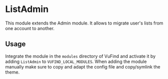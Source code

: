 # ListAdmin
This module extends the Admin module. It allows to migrate user's lists from one account to another.

## Usage
Integrate the module in the `modules` directory of VuFind and activate it by adding `ListAdmin` to `VUFIND_LOCAL_MODULES`.
When adding the module manually make sure to copy and adapt the config file and copy/symlink the theme. 